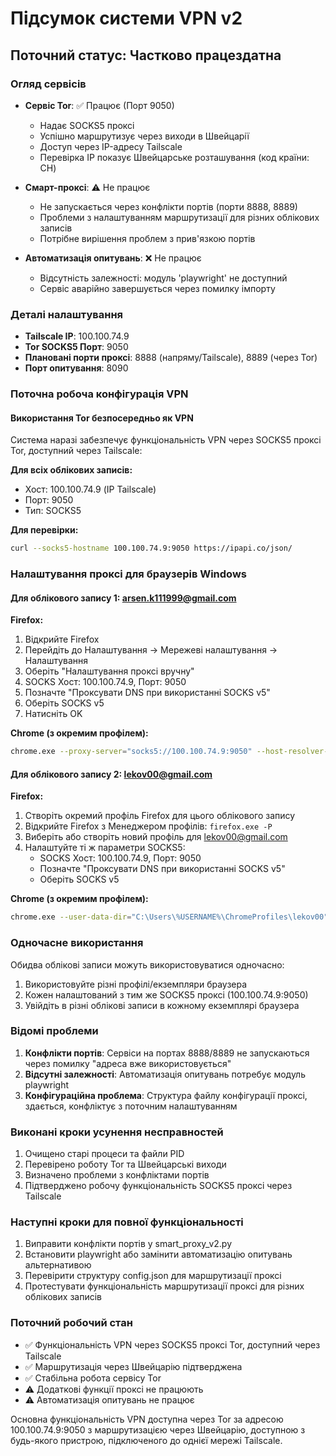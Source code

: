 # Підсумок системи VPN v2

## Поточний статус: Частково працездатна

### Огляд сервісів
- **Сервіс Tor**: ✅ Працює (Порт 9050)
  - Надає SOCKS5 проксі
  - Успішно маршрутизує через виходи в Швейцарії
  - Доступ через IP-адресу Tailscale
  - Перевірка IP показує Швейцарське розташування (код країни: CH)

- **Смарт-проксі**: ⚠️ Не працює
  - Не запускається через конфлікти портів (порти 8888, 8889)
  - Проблеми з налаштуванням маршрутизації для різних облікових записів
  - Потрібне вирішення проблем з прив'язкою портів

- **Автоматизація опитувань**: ❌ Не працює
  - Відсутність залежності: модуль 'playwright' не доступний
  - Сервіс аварійно завершується через помилку імпорту

### Деталі налаштування
- **Tailscale IP**: 100.100.74.9
- **Tor SOCKS5 Порт**: 9050
- **Плановані порти проксі**: 8888 (напряму/Tailscale), 8889 (через Tor)
- **Порт опитування**: 8090

### Поточна робоча конфігурація VPN

#### Використання Tor безпосередньо як VPN
Система наразі забезпечує функціональність VPN через SOCKS5 проксі Tor, доступний через Tailscale:

**Для всіх облікових записів:**
- Хост: 100.100.74.9 (IP Tailscale)
- Порт: 9050
- Тип: SOCKS5

**Для перевірки:**
```bash
curl --socks5-hostname 100.100.74.9:9050 https://ipapi.co/json/
```

### Налаштування проксі для браузерів Windows

#### Для облікового запису 1: arsen.k111999@gmail.com
**Firefox:**
1. Відкрийте Firefox
2. Перейдіть до Налаштування → Мережеві налаштування → Налаштування
3. Оберіть "Налаштування проксі вручну"
4. SOCKS Хост: 100.100.74.9, Порт: 9050
5. Позначте "Проксувати DNS при використанні SOCKS v5"
6. Оберіть SOCKS v5
7. Натисніть OK

**Chrome (з окремим профілем):**
```bash
chrome.exe --proxy-server="socks5://100.100.74.9:9050" --host-resolver-rules="MAP * 0.0.0.0 , EXCLUDE myproxy"
```

#### Для облікового запису 2: lekov00@gmail.com
**Firefox:**
1. Створіть окремий профіль Firefox для цього облікового запису
2. Відкрийте Firefox з Менеджером профілів: `firefox.exe -P`
3. Виберіть або створіть новий профіль для lekov00@gmail.com
4. Налаштуйте ті ж параметри SOCKS5:
   - SOCKS Хост: 100.100.74.9, Порт: 9050
   - Позначте "Проксувати DNS при використанні SOCKS v5"
   - Оберіть SOCKS v5

**Chrome (з окремим профілем):**
```bash
chrome.exe --user-data-dir="C:\Users\%USERNAME%\ChromeProfiles\lekov00" --proxy-server="socks5://100.100.74.9:9050"
```

### Одночасне використання
Обидва облікові записи можуть використовуватися одночасно:
1. Використовуйте різні профілі/екземпляри браузера
2. Кожен налаштований з тим же SOCKS5 проксі (100.100.74.9:9050)
3. Увійдіть в різні облікові записи в кожному екземплярі браузера

### Відомі проблеми
1. **Конфлікти портів**: Сервіси на портах 8888/8889 не запускаються через помилку "адреса вже використовується"
2. **Відсутні залежності**: Автоматизація опитувань потребує модуль playwright
3. **Конфігураційна проблема**: Структура файлу конфігурації проксі, здається, конфліктує з поточним налаштуванням

### Виконані кроки усунення несправностей
1. Очищено старі процеси та файли PID
2. Перевірено роботу Tor та Швейцарські виходи
3. Визначено проблеми з конфліктами портів
4. Підтверджено робочу функціональність SOCKS5 проксі через Tailscale

### Наступні кроки для повної функціональності
1. Виправити конфлікти портів у smart_proxy_v2.py
2. Встановити playwright або замінити автоматизацію опитувань альтернативою
3. Перевірити структуру config.json для маршрутизації проксі
4. Протестувати функціональність маршрутизації проксі для різних облікових записів

### Поточний робочий стан
- ✅ Функціональність VPN через SOCKS5 проксі Tor, доступний через Tailscale
- ✅ Маршрутизація через Швейцарію підтверджена
- ✅ Стабільна робота сервісу Tor
- ⚠️ Додаткові функції проксі не працюють
- ⚠️ Автоматизація опитувань не працює

Основна функціональність VPN доступна через Tor за адресою 100.100.74.9:9050 з маршрутизацією через Швейцарію, доступною з будь-якого пристрою, підключеного до однієї мережі Tailscale.